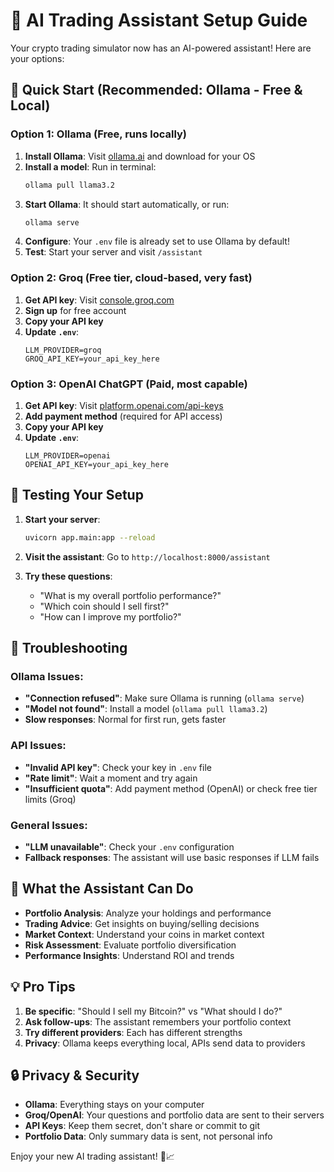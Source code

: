 # 🤖 AI Trading Assistant Setup Guide

Your crypto trading simulator now has an AI-powered assistant! Here are your options:

## 🚀 Quick Start (Recommended: Ollama - Free & Local)

### Option 1: Ollama (Free, runs locally)
1. **Install Ollama**: Visit [ollama.ai](https://ollama.ai) and download for your OS
2. **Install a model**: Run in terminal:
   ```bash
   ollama pull llama3.2
   ```
3. **Start Ollama**: It should start automatically, or run:
   ```bash
   ollama serve
   ```
4. **Configure**: Your `.env` file is already set to use Ollama by default!
5. **Test**: Start your server and visit `/assistant`

### Option 2: Groq (Free tier, cloud-based, very fast)
1. **Get API key**: Visit [console.groq.com](https://console.groq.com/keys)
2. **Sign up** for free account
3. **Copy your API key**
4. **Update `.env`**:
   ```
   LLM_PROVIDER=groq
   GROQ_API_KEY=your_api_key_here
   ```

### Option 3: OpenAI ChatGPT (Paid, most capable)
1. **Get API key**: Visit [platform.openai.com/api-keys](https://platform.openai.com/api-keys)
2. **Add payment method** (required for API access)
3. **Copy your API key**
4. **Update `.env`**:
   ```
   LLM_PROVIDER=openai
   OPENAI_API_KEY=your_api_key_here
   ```

## 🧪 Testing Your Setup

1. **Start your server**:
   ```bash
   uvicorn app.main:app --reload
   ```

2. **Visit the assistant**: Go to `http://localhost:8000/assistant`

3. **Try these questions**:
   - "What is my overall portfolio performance?"
   - "Which coin should I sell first?"
   - "How can I improve my portfolio?"

## 🔧 Troubleshooting

### Ollama Issues:
- **"Connection refused"**: Make sure Ollama is running (`ollama serve`)
- **"Model not found"**: Install a model (`ollama pull llama3.2`)
- **Slow responses**: Normal for first run, gets faster

### API Issues:
- **"Invalid API key"**: Check your key in `.env` file
- **"Rate limit"**: Wait a moment and try again
- **"Insufficient quota"**: Add payment method (OpenAI) or check free tier limits (Groq)

### General Issues:
- **"LLM unavailable"**: Check your `.env` configuration
- **Fallback responses**: The assistant will use basic responses if LLM fails

## 🎯 What the Assistant Can Do

- **Portfolio Analysis**: Analyze your holdings and performance
- **Trading Advice**: Get insights on buying/selling decisions
- **Market Context**: Understand your coins in market context
- **Risk Assessment**: Evaluate portfolio diversification
- **Performance Insights**: Understand ROI and trends

## 💡 Pro Tips

1. **Be specific**: "Should I sell my Bitcoin?" vs "What should I do?"
2. **Ask follow-ups**: The assistant remembers your portfolio context
3. **Try different providers**: Each has different strengths
4. **Privacy**: Ollama keeps everything local, APIs send data to providers

## 🔒 Privacy & Security

- **Ollama**: Everything stays on your computer
- **Groq/OpenAI**: Your questions and portfolio data are sent to their servers
- **API Keys**: Keep them secret, don't share or commit to git
- **Portfolio Data**: Only summary data is sent, not personal info

Enjoy your new AI trading assistant! 🚀📈
